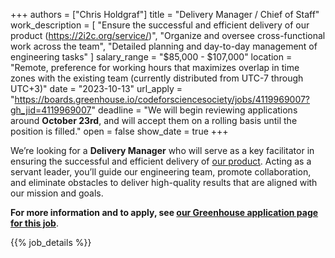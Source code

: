 +++
authors =  ["Chris Holdgraf"]
title = "Delivery Manager / Chief of Staff"
work_description = [
  "Ensure the successful and efficient delivery of our product (https://2i2c.org/service/)",
  "Organize and oversee cross-functional work across the team",
  "Detailed planning and day-to-day management of engineering tasks"
]
salary_range = "$85,000 - $107,000"
location = "Remote, preference for working hours that maximizes overlap in time zones with the existing team (currently distributed from UTC-7 through UTC+3)"
date = "2023-10-13"
url_apply = "https://boards.greenhouse.io/codeforsciencesociety/jobs/4119969007?gh_jid=4119969007"
deadline = "We will begin reviewing applications around **October 23rd**, and will accept them on a rolling basis until the position is filled."
open = false
show_date = true
+++

We’re looking for a **Delivery Manager** who will serve as a key facilitator in ensuring the successful and efficient delivery of [our product](https://2i2c.org/service/). Acting as a servant leader, you’ll guide our engineering team, promote collaboration, and eliminate obstacles to deliver high-quality results that are aligned with our mission and goals.

**For more information and to apply, see [our Greenhouse application page for this job](https://boards.greenhouse.io/codeforsciencesociety/jobs/4119969007?gh_jid=4119969007)**.

{{% job_details %}}
